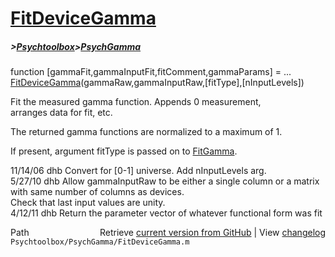 # [FitDeviceGamma](FitDeviceGamma)
##### >[Psychtoolbox](Psychtoolbox)>[PsychGamma](PsychGamma)

function [gammaFit,gammaInputFit,fitComment,gammaParams] = ...  
  [FitDeviceGamma](FitDeviceGamma)(gammaRaw,gammaInputRaw,[fitType],[nInputLevels])  
  
Fit the measured gamma function.  Appends 0 measurement,  
arranges data for fit, etc.  
  
The returned gamma functions are normalized to a maximum of 1.  
  
If present, argument fitType is passed on to [FitGamma](FitGamma).  
  
11/14/06  dhb  Convert for [0-1] universe.  Add nInputLevels arg.  
5/27/10   dhb  Allow gammaInputRaw to be either a single column or a matrix with same number of columns as devices.  
               Check that last input values are unity.  
4/12/11   dhb  Return the parameter vector of whatever functional form was fit  




<div class="code_header" style="text-align:right;">
  <span style="float:left;">Path&nbsp;&nbsp;</span> <span class="counter">Retrieve <a href=
  "https://raw.github.com/Psychtoolbox-3/Psychtoolbox-3/beta/Psychtoolbox/PsychGamma/FitDeviceGamma.m">current version from GitHub</a> | View <a href=
  "https://github.com/Psychtoolbox-3/Psychtoolbox-3/commits/beta/Psychtoolbox/PsychGamma/FitDeviceGamma.m">changelog</a></span>
</div>
<div class="code">
  <code>Psychtoolbox/PsychGamma/FitDeviceGamma.m</code>
</div>

